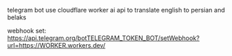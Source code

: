 telegram bot use cloudflare worker ai api to translate english to persian and belaks

webhook set:
https://api.telegram.org/botTELEGRAM_TOKEN_BOT/setWebhook?url=https://WORKER.workers.dev/
